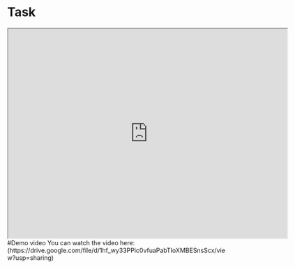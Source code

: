 # Task
<iframe src="https://drive.google.com/file/d/1u8eFNTR8FIs1qaioR9vUbLCCM-xmTMO2/view?usp=sharing" width="640" height="480" allowfullscreen="true"></iframe>
#Demo video
You can watch the video here:(https://drive.google.com/file/d/1hf_wy33PPic0vfuaPabTIoXMBESnsScx/view?usp=sharing)
